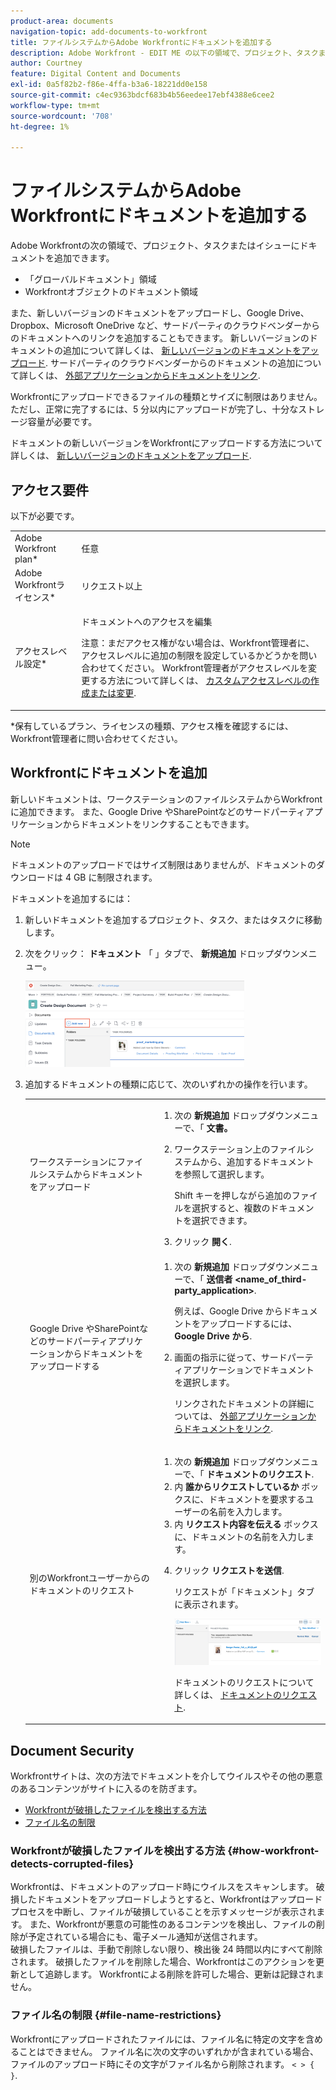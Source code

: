 ```yaml
---
product-area: documents
navigation-topic: add-documents-to-workfront
title: ファイルシステムからAdobe Workfrontにドキュメントを追加する
description: Adobe Workfront - EDIT ME の以下の領域で、プロジェクト、タスクまたはイシューにドキュメントを追加できます。
author: Courtney
feature: Digital Content and Documents
exl-id: 0a5f82b2-f86e-4ffa-b3a6-18221dd0e158
source-git-commit: c4ec9363bdcf683b4b56eedee17ebf4388e6cee2
workflow-type: tm+mt
source-wordcount: '708'
ht-degree: 1%

---
```


# ファイルシステムからAdobe Workfrontにドキュメントを追加する

Adobe Workfrontの次の領域で、プロジェクト、タスクまたはイシューにドキュメントを追加できます。

* 「グローバルドキュメント」領域
* Workfrontオブジェクトのドキュメント領域

また、新しいバージョンのドキュメントをアップロードし、Google Drive、Dropbox、Microsoft OneDrive など、サードパーティのクラウドベンダーからのドキュメントへのリンクを追加することもできます。 新しいバージョンのドキュメントの追加について詳しくは、 [新しいバージョンのドキュメントをアップロード](../../documents/managing-documents/upload-new-document-version.md). サードパーティのクラウドベンダーからのドキュメントの追加について詳しくは、 [外部アプリケーションからドキュメントをリンク](../../documents/adding-documents-to-workfront/link-documents-from-external-apps.md).

Workfrontにアップロードできるファイルの種類とサイズに制限はありません。 ただし、正常に完了するには、5 分以内にアップロードが完了し、十分なストレージ容量が必要です。

ドキュメントの新しいバージョンをWorkfrontにアップロードする方法について詳しくは、 [新しいバージョンのドキュメントをアップロード](../../documents/managing-documents/upload-new-document-version.md).

## アクセス要件

以下が必要です。

<table style="table-layout:auto"> 
 <col> 
 <col> 
 <tbody> 
  <tr> 
   <td role="rowheader">Adobe Workfront plan*</td> 
   <td> <p> 任意</p> </td> 
  </tr> 
  <tr> 
   <td role="rowheader">Adobe Workfrontライセンス*</td> 
   <td> <p>リクエスト以上</p> </td> 
  </tr> 
  <tr> 
   <td role="rowheader">アクセスレベル設定*</td> 
   <td> <p>ドキュメントへのアクセスを編集</p> <p>注意：まだアクセス権がない場合は、Workfront管理者に、アクセスレベルに追加の制限を設定しているかどうかを問い合わせてください。 Workfront管理者がアクセスレベルを変更する方法について詳しくは、 <a href="../../administration-and-setup/add-users/configure-and-grant-access/create-modify-access-levels.md" class="MCXref xref">カスタムアクセスレベルの作成または変更</a>.</p> </td> 
  </tr> 
 </tbody> 
</table>

&#42;保有しているプラン、ライセンスの種類、アクセス権を確認するには、Workfront管理者に問い合わせてください。

## Workfrontにドキュメントを追加

新しいドキュメントは、ワークステーションのファイルシステムからWorkfrontに追加できます。 また、Google Drive やSharePointなどのサードパーティアプリケーションからドキュメントをリンクすることもできます。

>[!NOTE]
>
>ドキュメントのアップロードではサイズ制限はありませんが、ドキュメントのダウンロードは 4 GB に制限されます。

ドキュメントを追加するには：

1. 新しいドキュメントを追加するプロジェクト、タスク、またはタスクに移動します。
1. 次をクリック： **ドキュメント** 「 」タブで、 **新規追加** ドロップダウンメニュー。

   ![](assets/add-new-350x138.png)

1. 追加するドキュメントの種類に応じて、次のいずれかの操作を行います。

   <table style="table-layout:auto"> 
    <col> 
    <col> 
    <tbody> 
     <tr> 
      <td role="rowheader">ワークステーションにファイルシステムからドキュメントをアップロード</td> 
      <td> 
       <ol> 
        <li value="1">次の <strong>新規追加</strong> ドロップダウンメニューで、「 <strong>文書。</strong></li> 
        <li value="2"> <p>ワークステーション上のファイルシステムから、追加するドキュメントを参照して選択します。<br></p> <p>Shift キーを押しながら追加のファイルを選択すると、複数のドキュメントを選択できます。</p> </li> 
        <li value="3">クリック <strong>開く</strong>.</li> 
       </ol> </td> 
     </tr> 
     <tr> 
      <td role="rowheader">Google Drive やSharePointなどのサードパーティアプリケーションからドキュメントをアップロードする</td> 
      <td> 
       <ol> 
        <li value="1"> <p>次の <strong>新規追加</strong> ドロップダウンメニューで、「 <strong>送信者 &lt;name_of_third-party_application&gt;</strong>.</p> <p>例えば、Google Drive からドキュメントをアップロードするには、 <strong>Google Drive から</strong>.</p> </li> 
        <li value="2"> <p>画面の指示に従って、サードパーティアプリケーションでドキュメントを選択します。<br></p> <p>リンクされたドキュメントの詳細については、 <a href="../../documents/adding-documents-to-workfront/link-documents-from-external-apps.md" class="MCXref xref">外部アプリケーションからドキュメントをリンク</a>.</p> </li> 
       </ol> </td> 
     </tr> 
     <tr> 
      <td role="rowheader">別のWorkfrontユーザーからのドキュメントのリクエスト</td> 
      <td> 
       <ol> 
        <li value="1">次の <strong>新規追加</strong> ドロップダウンメニューで、「 <strong>ドキュメントのリクエスト</strong>.</li> 
        <li value="2">内 <strong>誰からリクエストしているか</strong> ボックスに、ドキュメントを要求するユーザーの名前を入力します。</li> 
        <li value="3">内 <strong>リクエスト内容を伝える</strong> ボックスに、ドキュメントの名前を入力します。</li> 
        <li value="4"> <p>クリック <strong>リクエストを送信</strong>.</p> <p>リクエストが「ドキュメント」タブに表示されます。</p> <p> <img src="assets/request-a-document-350x110.png" style="width: 350;height: 110;" data-mc-conditions="QuicksilverOrClassic.Quicksilver"> </p> <p>ドキュメントのリクエストについて詳しくは、 <a href="../../documents/adding-documents-to-workfront/request-a-document.md" class="MCXref xref">ドキュメントのリクエスト</a>.</p> </li> 
       </ol> </td> 
     </tr> 
    </tbody> 
   </table>

## Document Security

Workfrontサイトは、次の方法でドキュメントを介してウイルスやその他の悪意のあるコンテンツがサイトに入るのを防ぎます。

* [Workfrontが破損したファイルを検出する方法](#how-workfront-detects-corrupted-files)
* [ファイル名の制限](#file-name-restrictions)

### Workfrontが破損したファイルを検出する方法 {#how-workfront-detects-corrupted-files}

Workfrontは、ドキュメントのアップロード時にウイルスをスキャンします。 破損したドキュメントをアップロードしようとすると、Workfrontはアップロードプロセスを中断し、ファイルが破損していることを示すメッセージが表示されます。 また、Workfrontが悪意の可能性のあるコンテンツを検出し、ファイルの削除が予定されている場合にも、電子メール通知が送信されます。\
破損したファイルは、手動で削除しない限り、検出後 24 時間以内にすべて削除されます。 破損したファイルを削除した場合、Workfrontはこのアクションを更新として追跡します。 Workfrontによる削除を許可した場合、更新は記録されません。

### ファイル名の制限 {#file-name-restrictions}

Workfrontにアップロードされたファイルには、ファイル名に特定の文字を含めることはできません。 ファイル名に次の文字のいずれかが含まれている場合、ファイルのアップロード時にその文字がファイル名から削除されます。 `< > { }`.
